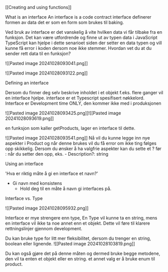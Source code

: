 [[Creating and using functions]]

What is an interface
		An interface is a code contract
		interface definerer formen av data
			det er som en form som brukes til baking.

Ved bruk av interface er det vanskelig å vite hvilken data vi får tilbake fra en funksjon. 
	Det kan være utfordrende og finne ut av typen data i JavaScript
	TypeScript kan hjelpe i dette senarioet siden der setter en data typen og vill kunne få error i koden dersom noe ikke stemmer. 
Hvordan vet du at du sender rett data til en funksjon?

![[Pasted image 20241028093041.png]]

![[Pasted image 20241028093122.png]]

Defining an interface

Dersom du finner deg selv beskrive inholdet i et objekt f.eks. flere ganger vil en interface hjelpe.
interface er et Typescript spesifisert nøkkelord.
Interface er Development time ONLY, den kommer ikke med i produksjonen

![[Pasted image 20241028093425.png]]![[Pasted image 20241028093619.png]]


en funksjon som kaller getProducts, lager en interface til dette. 


![[Pasted image 20241028093541.png]]
Nå vil du kunne legge inn nye aspekter i Product og når denne brukes vil du få error om ikke ting følges opp skikkelig. Dersom du ønsker å ha valgfrie aspekter kan du sette et ? før : når du setter den opp, eks. 
				- Description?: string

Using an interface

'Hva er riktig måte å gi en interface et navn?'
- Gi navn med konsistens
	- Hold deg til en måte å navn gi interfaces på. 

Interface vs. Type

![[Pasted image 20241028095932.png]]

Interface er mye strengere enn type, En Type vil kunne ta en string, mens en interface vil ikke ta noe annet enn et objekt. Dette vil føre til klarere rettningslinjer gjennom development. 

Du kan bruke type for litt mer fleksibilitet, dersom du trenger en string, boolean eller lignende. 
![[Pasted image 20241028103819.png]]

Du kan også gjøre det på denne måten og dermed bruke begge metodene, den vil ta enten et objekt eller en string. 
et annet valg er å bruke enum til product. 
